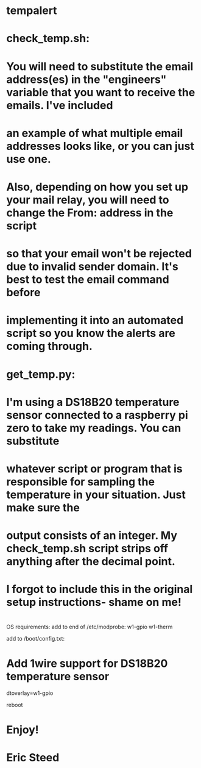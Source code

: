 # tempalert
#
# check_temp.sh:
# You will need to substitute the email address(es) in the "engineers" variable that you want to receive the emails.  I've included
# an example of what multiple email addresses looks like, or you can just use one.  
#
# Also, depending on how you set up your mail relay, you will need to change the From: address in the script
# so that your email won't be rejected due to invalid sender domain.  It's best to test the email command before
# implementing it into an automated script so you know the alerts are coming through.
#
# get_temp.py:
# I'm using a DS18B20 temperature sensor connected to a raspberry pi zero to take my readings.  You can substitute
# whatever script or program that is responsible for sampling the temperature in your situation.  Just make sure the
# output consists of an integer.  My check_temp.sh script strips off anything after the decimal point.
#
# I forgot to include this in the original setup instructions- shame on me!
#
OS requirements:
add to end of /etc/modprobe: 
w1-gpio
w1-therm

add to /boot/config.txt:
# Add 1wire support for DS18B20 temperature sensor
dtoverlay=w1-gpio

reboot
#
# Enjoy!
#
#
# Eric Steed
